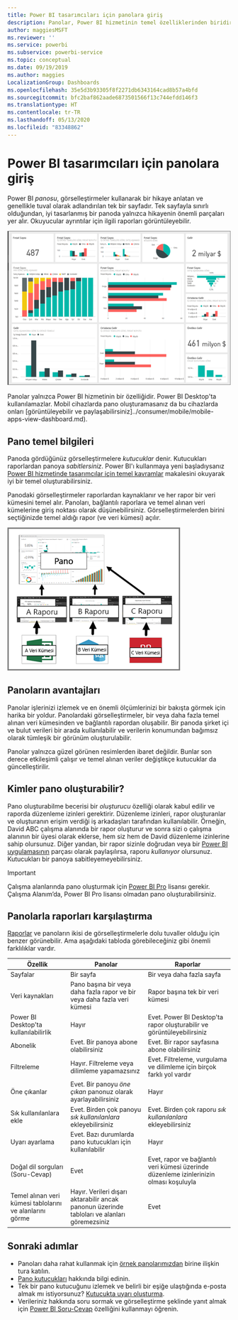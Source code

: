 ```yaml
---
title: Power BI tasarımcıları için panolara giriş
description: Panolar, Power BI hizmetinin temel özelliklerinden biridir. Bunlar çoğunlukla tuval olarak adlandırılan, görselleştirmeler aracılığıyla bir hikaye anlatan tek tek sayfalardır.
author: maggiesMSFT
ms.reviewer: ''
ms.service: powerbi
ms.subservice: powerbi-service
ms.topic: conceptual
ms.date: 09/19/2019
ms.author: maggies
LocalizationGroup: Dashboards
ms.openlocfilehash: 35e5d3b93305f8f2271db6343164cad8b57a4bfd
ms.sourcegitcommit: bfc2baf862aade6873501566f13c744efdd146f3
ms.translationtype: HT
ms.contentlocale: tr-TR
ms.lasthandoff: 05/13/2020
ms.locfileid: "83348862"
---
```

# <a name="introduction-to-dashboards-for-power-bi-designers"></a>Power BI tasarımcıları için panolara giriş

Power BI *panosu*, görselleştirmeler kullanarak bir hikaye anlatan ve genellikle tuval olarak adlandırılan tek bir sayfadır. Tek sayfayla sınırlı olduğundan, iyi tasarlanmış bir panoda yalnızca hikayenin önemli parçaları yer alır. Okuyucular ayrıntılar için ilgili raporları görüntüleyebilir.

![Pano](media/service-dashboards/power-bi-dashboard2.png)

Panolar yalnızca Power BI hizmetinin bir özelliğidir. Power BI Desktop'ta kullanılamazlar. Mobil cihazlarda pano oluşturamasanız da bu cihazlarda onları [görüntüleyebilir ve paylaşabilirsiniz]../consumer/mobile/mobile-apps-view-dashboard.md).

## <a name="dashboard-basics"></a>Pano temel bilgileri 

Panoda gördüğünüz görselleştirmelere *kutucuklar* denir. Kutucukları raporlardan panoya *sabitlersiniz*. Power BI'ı kullanmaya yeni başladıysanız [Power BI hizmetinde tasarımcılar için temel kavramlar](../fundamentals/service-basic-concepts.md) makalesini okuyarak iyi bir temel oluşturabilirsiniz.

Panodaki görselleştirmeler raporlardan kaynaklanır ve her rapor bir veri kümesini temel alır. Panoları, bağlantılı raporlara ve temel alınan veri kümelerine giriş noktası olarak düşünebilirsiniz. Görselleştirmelerden birini seçtiğinizde temel aldığı rapor (ve veri kümesi) açılır.

![Panolar, raporlar ve veri kümeleri arasındaki ilişkiyi gösteren diyagram](media/service-dashboards/power-bi-diagram.png)

## <a name="advantages-of-dashboards"></a>Panoların avantajları
Panolar işlerinizi izlemek ve en önemli ölçümlerinizi bir bakışta görmek için harika bir yoldur. Panolardaki görselleştirmeler, bir veya daha fazla temel alınan veri kümesinden ve bağlantılı rapordan oluşabilir. Bir panoda şirket içi ve bulut verileri bir arada kullanılabilir ve verilerin konumundan bağımsız olarak tümleşik bir görünüm oluşturulabilir.

Panolar yalnızca güzel görünen resimlerden ibaret değildir. Bunlar son derece etkileşimli çalışır ve temel alınan veriler değiştikçe kutucuklar da güncelleştirilir.

## <a name="who-can-create-a-dashboard"></a>Kimler pano oluşturabilir?
Pano oluşturabilme becerisi bir *oluşturucu* özelliği olarak kabul edilir ve raporda düzenleme izinleri gerektirir. Düzenleme izinleri, rapor oluşturanlar ve oluşturanın erişim verdiği iş arkadaşları tarafından kullanılabilir. Örneğin, David ABC çalışma alanında bir rapor oluşturur ve sonra sizi o çalışma alanının bir üyesi olarak eklerse, hem siz hem de David düzenleme izinlerine sahip olursunuz. Diğer yandan, bir rapor sizinle doğrudan veya bir [Power BI uygulamasının](../collaborate-share/service-create-distribute-apps.md) parçası olarak paylaşılırsa, raporu *kullanıyor* olursunuz. Kutucukları bir panoya sabitleyemeyebilirsiniz. 

> [!IMPORTANT]
> Çalışma alanlarında pano oluşturmak için [Power BI Pro](../fundamentals/service-features-license-type.md) lisansı gerekir. Çalışma Alanım’da, Power BI Pro lisansı olmadan pano oluşturabilirsiniz.


## <a name="dashboards-versus-reports"></a>Panolarla raporları karşılaştırma
[Raporlar](../consumer/end-user-reports.md) ve panoların ikisi de görselleştirmelerle dolu tuvaller olduğu için benzer görünebilir. Ama aşağıdaki tabloda görebileceğiniz gibi önemli farklılıklar vardır.

| **Özellik** | **Panolar** | **Raporlar** |
| --- | --- | --- |
| Sayfalar |Bir sayfa |Bir veya daha fazla sayfa |
| Veri kaynakları |Pano başına bir veya daha fazla rapor ve bir veya daha fazla veri kümesi |Rapor başına tek bir veri kümesi |
| Power BI Desktop'ta kullanılabilirlik |Hayır | Evet. Power BI Desktop'ta rapor oluşturabilir ve görüntüleyebilirsiniz |
| Abonelik |Evet. Bir panoya abone olabilirsiniz |Evet. Bir rapor sayfasına abone olabilirsiniz |
| Filtreleme |Hayır. Filtreleme veya dilimleme yapamazsınız |Evet. Filtreleme, vurgulama ve dilimleme için birçok farklı yol vardır |
| Öne çıkanlar |Evet. Bir panoyu *öne çıkan* panonuz olarak ayarlayabilirsiniz |Hayır |
| Sık kullanılanlara ekle | Evet. Birden çok panoyu *sık kullanılanlara* ekleyebilirsiniz | Evet. Birden çok raporu *sık kullanılanlara* ekleyebilirsiniz
| Uyarı ayarlama |Evet. Bazı durumlarda pano kutucukları için kullanılabilir |Hayır |
| Doğal dil sorguları (Soru-Cevap) |Evet | Evet, rapor ve bağlantılı veri kümesi üzerinde düzenleme izinlerinizin olması koşuluyla |
| Temel alınan veri kümesi tablolarını ve alanlarını görme |Hayır. Verileri dışarı aktarabilir ancak panonun üzerinde tabloları ve alanları göremezsiniz |Evet |


## <a name="next-steps"></a>Sonraki adımlar
* Panoları daha rahat kullanmak için [örnek panolarımızdan](sample-tutorial-connect-to-the-samples.md) birine ilişkin tura katılın.
* [Pano kutucukları](service-dashboard-tiles.md) hakkında bilgi edinin.
* Tek bir pano kutucuğunu izlemek ve belirli bir eşiğe ulaştığında e-posta almak mı istiyorsunuz? [Kutucukta uyarı oluşturma](service-set-data-alerts.md).
* Verileriniz hakkında soru sormak ve görselleştirme şeklinde yanıt almak için [Power BI Soru-Cevap](power-bi-tutorial-q-and-a.md) özelliğini kullanmayı öğrenin.

